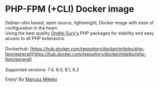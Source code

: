 PHP-FPM (+CLI) Docker image
===========================

Debian-slim based, open source, lightweight, Docker image with ease of configuration in the heart.  
Using the best quality [Ondřej Surý's](https://github.com/oerdnj) PHP packages for stability and easy access to all PHP extensions.<br>
<br>
Dockerhub: [https://hub.docker.com/repository/docker/milejko/php-fpm/general](https://hub.docker.com/repository/docker/milejko/php-fpm/general)<br>
<br>
Supported versions: 7.4, 8.0, 8.1, 8.2


Enjoy! By [Mariusz Miłejko](https://github.com/milejko)